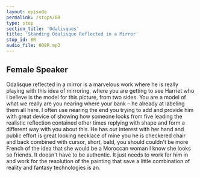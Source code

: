 ```yaml
---
layout: episode
permalink: /stops/8R
type: stop
section_title: 'Odalisques'
title: 'Standing Odalisque Reflected in a Mirror'
stop_id: 8R
audio_file: 008R.mp3
---
```


## Female Speaker

Odalisque reflected in a mirror is a marvelous work where he is really playing with this idea of mirroring, where you are getting to see Harriet who I believe is the model for this picture, from two sides.  You are a model of what we really are you nearing where your bank – he already at labeling them all here.  I often use nearing the end you trying to add and provide him with great device of showing how someone looks from five leading the realistic reflection contained other times replying with shape and form a different way with you about this.  He has our interest with her hand and public effort is great looking necklace of mine you he is checkered chair and back combined with cursor, short, bald, you should couldn't be more French of the idea that she would be a Moroccan woman I know she looks so friends.  It doesn't have to be authentic.  It just needs to work for him in and work for the resolution of the painting that save a little combination of reality and fantasy technologies is an.
